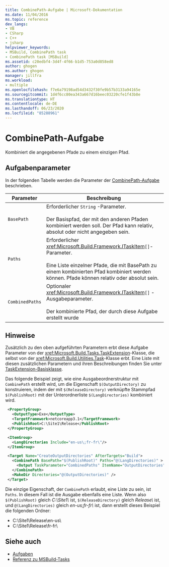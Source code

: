 ```yaml
---
title: CombinePath-Aufgabe | Microsoft-Dokumentation
ms.date: 11/04/2016
ms.topic: reference
dev_langs:
- VB
- CSharp
- C++
- jsharp
helpviewer_keywords:
- MSBuild, CombinePath task
- CombinePath task [MSBuild]
ms.assetid: c20edbf4-3d4f-4f66-b1d5-753a0d858ed8
author: ghogen
ms.author: ghogen
manager: jillfra
ms.workload:
- multiple
ms.openlocfilehash: f7e6a79198ad54d3432f30fe9b57b3133a94165e
ms.sourcegitcommit: 1d4f6cc80ea343a667d16beec03220cfe1f43b8e
ms.translationtype: HT
ms.contentlocale: de-DE
ms.lasthandoff: 06/23/2020
ms.locfileid: "85288961"
---
```

# <a name="combinepath-task"></a>CombinePath-Aufgabe

Kombiniert die angegebenen Pfade zu einem einzigen Pfad.
## <a name="task-parameters"></a>Aufgabenparameter

 In der folgenden Tabelle werden die Parameter der [CombinePath-Aufgabe](../msbuild/combinepath-task.md) beschrieben.


|Parameter|Beschreibung|
|---------------|-----------------|
|`BasePath`|Erforderlicher `String` -Parameter.<br /><br /> Der Basispfad, der mit den anderen Pfaden kombiniert werden soll. Der Pfad kann relativ, absolut oder nicht angegeben sein.|
|`Paths`|Erforderlicher <xref:Microsoft.Build.Framework.ITaskItem>`[]`-Parameter.<br /><br /> Eine Liste einzelner Pfade, die mit BasePath zu einem kombinierten Pfad kombiniert werden können. Pfade können relativ oder absolut sein.|
|`CombinedPaths`|Optionaler <xref:Microsoft.Build.Framework.ITaskItem>`[]` -Ausgabeparameter.<br /><br /> Der kombinierte Pfad, der durch diese Aufgabe erstellt wurde|

## <a name="remarks"></a>Hinweise

 Zusätzlich zu den oben aufgeführten Parametern erbt diese Aufgabe Parameter von der <xref:Microsoft.Build.Tasks.TaskExtension>-Klasse, die selbst von der <xref:Microsoft.Build.Utilities.Task>-Klasse erbt. Eine Liste mit diesen zusätzlichen Parametern und ihren Beschreibungen finden Sie unter [TaskExtension-Basisklasse](../msbuild/taskextension-base-class.md).

 Das folgende Beispiel zeigt, wie eine Ausgabeordnerstruktur mit `CombinePath` erstellt wird, um die Eigenschaft `$(OutputDirectory)` zu konstruieren, indem der mit `$(ReleaseDirectory)` verknüpfte Stammpfad `$(PublishRoot)` mit der Unterordnerliste `$(LangDirectories)` kombiniert wird.

 ```xml
  <PropertyGroup>
    <OutputType>Exe</OutputType>
    <TargetFramework>netcoreapp3.1</TargetFramework>
    <PublishRoot>C:\Site1\Release</PublishRoot>
  </PropertyGroup>

  <ItemGroup>
    <LangDirectories Include="en-us\;fr-fr\"/>
  </ItemGroup>

  <Target Name="CreateOutputDirectories" AfterTargets="Build">
    <CombinePath BasePath="$(PublishRoot)" Paths="@(LangDirectories)" >
      <Output TaskParameter="CombinedPaths" ItemName="OutputDirectories"/>
    </CombinePath>
    <MakeDir Directories="@(OutputDirectories)" />
  </Target>
```

Die einzige Eigenschaft, der `CombinePath` erlaubt, eine Liste zu sein, ist `Paths`. In diesem Fall ist die Ausgabe ebenfalls eine Liste. Wenn also `$(PublishRoot)` gleich *C:\Site1\\* ist, `$(ReleaseDirectory)` gleich *Release\\* ist, und `@(LangDirectories)` gleich *en-us\;fr-fr\\* ist, dann erstellt dieses Beispiel die folgenden Ordner:

- C:\Site1\Release\en-us\
- C:\Site1\Release\fr-fr\

## <a name="see-also"></a>Siehe auch

- [Aufgaben](../msbuild/msbuild-tasks.md)
- [Referenz zu MSBuild-Tasks](../msbuild/msbuild-task-reference.md)
